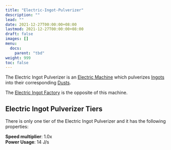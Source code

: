 ```yaml
---
title: "Electric-Ingot-Pulverizer"
description: ""
lead: ""
date: 2021-12-27T00:00:00+08:00
lastmod: 2021-12-27T00:00:00+08:00
draft: false
images: []
menu: 
  docs:
    parent: "tbd"
weight: 999
toc: false
---
```


The Electric Ingot Pulverizer is an [Electric Machine](https://github.com/Slimefun/Slimefun4/wiki/Electric-Machines) which pulverizes [Ingots](https://github.com/Slimefun/Slimefun4/wiki/Ingots) into their corresponding [Dusts](https://github.com/Slimefun/Slimefun4/wiki/Dusts).

The [Electric Ingot Factory](https://github.com/Slimefun/Slimefun4/wiki/Electric-Ingot-Factory) is the opposite of this machine.

## Electric Ingot Pulverizer Tiers

There is only one tier of the Electric Ingot Pulverizer and it has the following properties:  

**Speed multiplier**: 1.0x  
**Power Usage**: 14 J/s  
